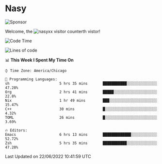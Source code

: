 # Nasy

<!--
<p align="center">
<img height="200" src="https://github-readme-stats.vercel.app/api?username=nasyxx&count_private=true&show_icons=true&theme=dracula&include_all_commits=true"/>
<img height="200" src="https://github-readme-stats.vercel.app/api/top-langs/?username=nasyxx&theme=dracula&hide=html,jupyter+notebook&count_private=true&show_icons=true"/>
</p>

  
----------------
-->

![Sponsor](https://img.shields.io/static/v1.svg?label=Sponsor&message=%E2%9D%A4&logo=GitHub&style=flat&color=pink)
 
Welcome, the ![nasyxx visitor counter](https://count.getloli.com/get/@nasyxx?theme=rule34)th vistor!
 
<!--START_SECTION:waka-->
![Code Time](http://img.shields.io/badge/Code%20Time-2%2C492%20hrs%202%20mins-blue)

![Lines of code](https://img.shields.io/badge/From%20Hello%20World%20I%27ve%20Written-5%20Million%20lines%20of%20code-blue)

📊 **This Week I Spent My Time On** 

```text
⌚︎ Time Zone: America/Chicago

💬 Programming Languages: 
sh                       5 hrs 35 mins       ███████████░░░░░░░░░░░░░░   47.28% 
Org                      2 hrs 41 mins       █████░░░░░░░░░░░░░░░░░░░░   22.8% 
Nix                      1 hr 49 mins        ███░░░░░░░░░░░░░░░░░░░░░░   15.47% 
C++                      30 mins             █░░░░░░░░░░░░░░░░░░░░░░░░   4.32% 
TOML                     26 mins             █░░░░░░░░░░░░░░░░░░░░░░░░   3.69%

🔥 Editors: 
Emacs                    6 hrs 13 mins       █████████████░░░░░░░░░░░░   52.72% 
Zsh                      5 hrs 35 mins       ███████████░░░░░░░░░░░░░░   47.28%

```


 Last Updated on 22/06/2022 10:41:59 UTC
<!--END_SECTION:waka-->

<!-- ![visitors](https://visitor-badge.laobi.icu/badge?page_id=nasyxx.nasyxx) -->
